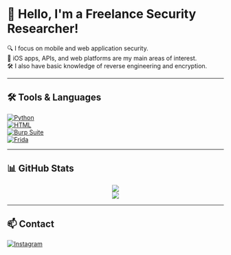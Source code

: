 # 👋 Hello, I'm a Freelance Security Researcher!

🔍 I focus on mobile and web application security.  
📱 iOS apps, APIs, and web platforms are my main areas of interest.  
🛠️ I also have basic knowledge of reverse engineering and encryption.  

---

## 🛠️ Tools & Languages

[![Python](https://img.shields.io/badge/Python-3776AB?style=flat-square&logo=python&logoColor=white)]()  
[![HTML](https://img.shields.io/badge/HTML-E34F26?style=flat-square&logo=html5&logoColor=white)]()  
[![Burp Suite](https://img.shields.io/badge/Burp_Suite-FF6F00?style=flat-square&logo=burpsuite&logoColor=white)]()  
[![Frida](https://img.shields.io/badge/Frida-black?style=flat-square)]()

---

## 📊 GitHub Stats

<div align="center">
  <img src="https://github-readme-stats.vercel.app/api?username=9qwr&show_icons=true&theme=tokyonight" />
  <br />
  <img src="https://github-readme-stats.vercel.app/api/top-langs/?username=9qwr&langs_count=6&hide=html,css&theme=tokyonight" />
</div>

---

## 📫 Contact

[![Instagram](https://img.shields.io/badge/@j4s_8-purple?style=flat-square&logo=instagram&logoColor=white)](https://instagram.com/j4s_8)

